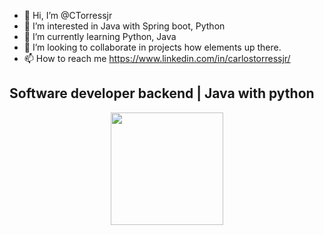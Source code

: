 - 👋 Hi, I’m @CTorressjr
- 👀 I’m interested in Java with Spring boot, Python
- 🌱 I’m currently learning Python, Java
- 💞️ I’m looking to collaborate in projects how elements up there.
- 📫 How to reach me https://www.linkedin.com/in/carlostorressjr/


## Software developer backend | Java with python
<div align="center">
  <a href="https://github.com/CTorressjr">
  <img height="180em" src="https://github-readme-stats.vercel.app/api?username=CTorressjr&show_icons=true&theme=blue&include_all_commits=true&count_private=true"/>

